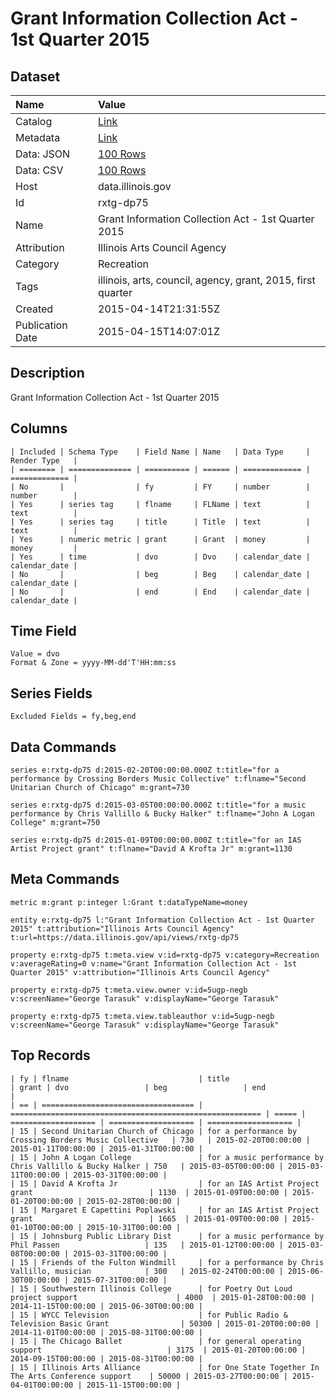# Grant Information Collection Act - 1st Quarter 2015

## Dataset

| Name | Value |
| :--- | :---- |
| Catalog | [Link](https://catalog.data.gov/dataset/grant-information-collection-act-1st-quarter-2015) |
| Metadata | [Link](https://data.illinois.gov/api/views/rxtg-dp75) |
| Data: JSON | [100 Rows](https://data.illinois.gov/api/views/rxtg-dp75/rows.json?max_rows=100) |
| Data: CSV | [100 Rows](https://data.illinois.gov/api/views/rxtg-dp75/rows.csv?max_rows=100) |
| Host | data.illinois.gov |
| Id | rxtg-dp75 |
| Name | Grant Information Collection Act - 1st Quarter 2015 |
| Attribution | Illinois Arts Council Agency |
| Category | Recreation |
| Tags | illinois, arts, council, agency, grant, 2015, first quarter |
| Created | 2015-04-14T21:31:55Z |
| Publication Date | 2015-04-15T14:07:01Z |

## Description

Grant Information Collection Act - 1st Quarter 2015

## Columns

```ls
| Included | Schema Type    | Field Name | Name   | Data Type     | Render Type   |
| ======== | ============== | ========== | ====== | ============= | ============= |
| No       |                | fy         | FY     | number        | number        |
| Yes      | series tag     | flname     | FLName | text          | text          |
| Yes      | series tag     | title      | Title  | text          | text          |
| Yes      | numeric metric | grant      | Grant  | money         | money         |
| Yes      | time           | dvo        | Dvo    | calendar_date | calendar_date |
| No       |                | beg        | Beg    | calendar_date | calendar_date |
| No       |                | end        | End    | calendar_date | calendar_date |
```

## Time Field

```ls
Value = dvo
Format & Zone = yyyy-MM-dd'T'HH:mm:ss
```

## Series Fields

```ls
Excluded Fields = fy,beg,end
```

## Data Commands

```ls
series e:rxtg-dp75 d:2015-02-20T00:00:00.000Z t:title="for a performance by Crossing Borders Music Collective" t:flname="Second Unitarian Church of Chicago" m:grant=730

series e:rxtg-dp75 d:2015-03-05T00:00:00.000Z t:title="for a music performance by Chris Vallillo & Bucky Halker" t:flname="John A Logan College" m:grant=750

series e:rxtg-dp75 d:2015-01-09T00:00:00.000Z t:title="for an IAS Artist Project grant" t:flname="David A Krofta Jr" m:grant=1130
```

## Meta Commands

```ls
metric m:grant p:integer l:Grant t:dataTypeName=money

entity e:rxtg-dp75 l:"Grant Information Collection Act - 1st Quarter 2015" t:attribution="Illinois Arts Council Agency" t:url=https://data.illinois.gov/api/views/rxtg-dp75

property e:rxtg-dp75 t:meta.view v:id=rxtg-dp75 v:category=Recreation v:averageRating=0 v:name="Grant Information Collection Act - 1st Quarter 2015" v:attribution="Illinois Arts Council Agency"

property e:rxtg-dp75 t:meta.view.owner v:id=5ugp-negb v:screenName="George Tarasuk" v:displayName="George Tarasuk"

property e:rxtg-dp75 t:meta.view.tableauthor v:id=5ugp-negb v:screenName="George Tarasuk" v:displayName="George Tarasuk"
```

## Top Records

```ls
| fy | flname                             | title                                                    | grant | dvo                 | beg                 | end                 | 
| == | ================================== | ======================================================== | ===== | =================== | =================== | =================== | 
| 15 | Second Unitarian Church of Chicago | for a performance by Crossing Borders Music Collective   | 730   | 2015-02-20T00:00:00 | 2015-01-11T00:00:00 | 2015-01-31T00:00:00 | 
| 15 | John A Logan College               | for a music performance by Chris Vallillo & Bucky Halker | 750   | 2015-03-05T00:00:00 | 2015-03-11T00:00:00 | 2015-03-31T00:00:00 | 
| 15 | David A Krofta Jr                  | for an IAS Artist Project grant                          | 1130  | 2015-01-09T00:00:00 | 2015-01-20T00:00:00 | 2015-02-28T00:00:00 | 
| 15 | Margaret E Capettini Poplawski     | for an IAS Artist Project grant                          | 1665  | 2015-01-09T00:00:00 | 2015-01-10T00:00:00 | 2015-10-31T00:00:00 | 
| 15 | Johnsburg Public Library Dist      | for a music performance by Phil Passen                   | 135   | 2015-01-12T00:00:00 | 2015-03-08T00:00:00 | 2015-03-31T00:00:00 | 
| 15 | Friends of the Fulton Windmill     | for a performance by Chris Vallillo, musician            | 300   | 2015-02-24T00:00:00 | 2015-06-30T00:00:00 | 2015-07-31T00:00:00 | 
| 15 | Southwestern Illinois College      | for Poetry Out Loud project support                      | 4000  | 2015-01-28T00:00:00 | 2014-11-15T00:00:00 | 2015-06-30T00:00:00 | 
| 15 | WYCC Television                    | for Public Radio & Television Basic Grant                | 50300 | 2015-01-20T00:00:00 | 2014-11-01T00:00:00 | 2015-08-31T00:00:00 | 
| 15 | The Chicago Ballet                 | for general operating support                            | 3175  | 2015-01-20T00:00:00 | 2014-09-15T00:00:00 | 2015-08-31T00:00:00 | 
| 15 | Illinois Arts Alliance             | for One State Together In The Arts Conference support    | 50000 | 2015-03-27T00:00:00 | 2015-04-01T00:00:00 | 2015-11-15T00:00:00 | 
```